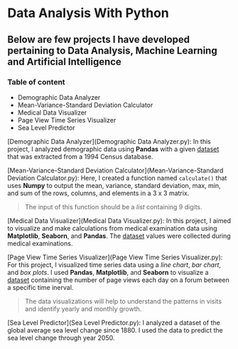 # Data Analysis With Python

Below are few projects I have developed pertaining to Data Analysis, 
Machine Learning and Artificial Intelligence
---
### Table of content
* Demographic Data Analyzer
* Mean-Variance-Standard Deviation Calculator
* Medical Data Visualizer
* Page View Time Series Visualizer
* Sea Level Predictor

[Demographic Data Analyzer](Demographic Data Analyzer.py): 
In this project, I analyzed demographic data using **Pandas** 
with a given [dataset](adult.data.csv) that was extracted from a 1994 Census database.

[Mean-Variance-Standard Deviation Calculator](Mean-Variance-Standard Deviation Calculator.py):
Here, I created a function named `calculate()` that uses **Numpy** to 
output the mean, variance, standard deviation, max, 
min, and sum of the rows, columns, and elements in a 3 x 3 matrix.
>The input of this function should be a _list_ containing 9 digits.

[Medical Data Visualizer](Medical Data Visualizer.py):
In this project, I aimed to visualize and make calculations from medical
examination data using **Matplotlib**, **Seaborn**, and **Pandas**. 
The [dataset](medical_examination.csv) values were collected during medical examinations.

[Page View Time Series Visualizer](Page View Time Series Visualizer.py):
For this project, I visualized time series data using a _line chart_, _bar chart_,
and _box plots_. I used **Pandas**, **Matplotlib**, and **Seaborn** to visualize a 
[dataset](fcc-forum-pageviews.csv) containing the number of page views each day on a
forum between a specific time inerval. 
>The data visualizations will help to
understand the patterns in visits and identify yearly and monthly growth.

[Sea Level Predictor](Sea Level Predictor.py):
I analyzed a dataset of the global average sea level change since 1880. 
I used the data to predict the sea level change through year 2050.
